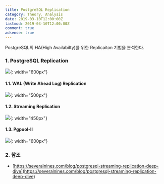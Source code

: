 ```yaml
---
title: PostgreSQL Replication
category: Theory, Analysis
date: 2019-03-10T12:00:00Z
lastmod: 2019-03-10T12:00:00Z
comment: true
adsense: true
---
```


PostgreSQL의 HA(High Availabilty)를 위한 Replicaiton 기법을 분석한다.

### 1. PostgreSQL Replication

![]({{site.baseurl}}/images/theory_analysis/PostgreSQL_Replication/Master_Slave.PNG){: width="600px"}

#### 1.1. WAL (Write Ahead Log) Replication

![]({{site.baseurl}}/images/theory_analysis/PostgreSQL_Replication/WAL_Replication.PNG){: width="500px"}

#### 1.2. Streaming Replication

![]({{site.baseurl}}/images/theory_analysis/PostgreSQL_Replication/Streaming_Replication.PNG){: width="450px"}

#### 1.3. Pgpool-II

![]({{site.baseurl}}/images/theory_analysis/PostgreSQL_Replication/Pgpool.PNG){: width="600px"}

### 2. 참조

* [https://severalnines.com/blog/postgresql-streaming-replication-deep-dive](https://severalnines.com/blog/postgresql-streaming-replication-deep-dive)